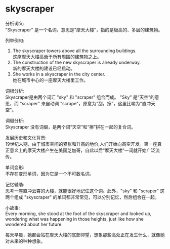 # skyscraper

分析词义:  
"Skyscraper" 是一个名词，意思是"摩天大楼"，指的是极高的、多层的建筑物。

  

列举例句:

  

1.  The skyscraper towers above all the surrounding buildings.  
    这座摩天大楼高耸于所有周围的建筑物之上。
2.  The construction of the new skyscraper is already underway.  
    新的摩天大楼的建设已经启动。
3.  She works in a skyscraper in the city center.  
    她在城市中心的一座摩天大楼里工作。

  

词根分析:  
Skyscraper是由两个词汇 "sky" 和 "scraper" 组合而成。 "Sky" 是“天空”的意思，而 "scraper" 来自动词 "scrape"，原意为“刮，擦”，这里比喻为"直冲天空"。

  

词缀分析:  
Skyscraper 没有词缀，是两个词“天空”和“擦”拼在一起的复合词。

  

发展历史和文化背景:  
19世纪末期，由于城市空间的紧张和升高的地价,人们开始向高空开发。第一座真正意义上的摩天大楼产生在美国芝加哥，自此以后“摩天大楼”一词就开始广泛流传。

  

单词变形:  
不存在变形单词，因为它是一个不可数名词。

  

记忆辅助:  
思考一座直冲云霄的大楼，就能很好地记住这个词。此外，"sky" 和 "scraper" 这两个组成 "skyscraper" 的单词都非常常见，可以分别记忆，然后组合在一起。

  

小故事:  
Every morning, she stood at the foot of the skyscraper and looked up, wondering what was happening in those heights, just like how she wondered about her future.

  

每天早晨，她都会站在摩天大楼的底部仰望，想象那些高处正在发生什么，就像她对未来的种种想象。
